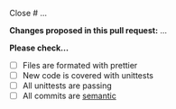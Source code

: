 Close # ...

**Changes proposed in this pull request:**
...

**Please check...**

- [ ] Files are formated with prettier
- [ ] New code is covered with unittests
- [ ] All unittests are passing
- [ ] All commits are [semantic](https://www.conventionalcommits.org)
